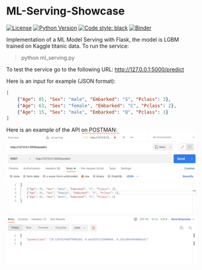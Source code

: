 # ML-Serving-Showcase
[![License](https://img.shields.io/pypi/l/octopus-ml.svg)](https://github.com/gershonc//octopus-ml/blob/master/LICENSE)
[![Python Version](https://img.shields.io/pypi/pyversions/pandas-profiling)](https://pypi.org/project/octopus-ml/)
[![Code style: black](https://img.shields.io/badge/code%20style-black-000000.svg)](https://github.com/python/black)
[![Binder](https://mybinder.org/badge.svg)](https://hub.gke2.mybinder.org/user/gershonc-octopus-ml-k5of97xu/tree)

Implementation of a ML Model Serving with Flask, the model is LGBM trained on Kaggle titanic data.
To run the service:
> python ml_serving.py

To test the service go to the following URL: http://127.0.0.1:5000/predict

Here is an input for example (JSON format):
```json
[
    {"Age": 85, "Sex": "male", "Embarked": "S", "Pclass": 3},
    {"Age": 63, "Sex": "female", "Embarked": "C", "Pclass": 2},
    {"Age": 15, "Sex": "male", "Embarked": "Q", "Pclass": 1}
]
```

Here is an example of the API on POSTMAN:
![alt text](https://github.com/gershonc/ml-serving-showcase/blob/main/img/postman_serving_ml.png?raw=true)

